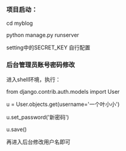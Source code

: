 ### 项目启动：
cd myblog

python manage.py runserver

setting中的SECRET_KEY 自行配置

### 后台管理员账号密码修改
进入shell环境，执行：

from django.contrib.auth.models import User

u = User.objects.get(username='一个叶小小')

u.set_password('新密码')

u.save()

再进入后台修改用户名即可
